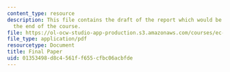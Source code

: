 ```yaml
---
content_type: resource
description: This file contains the draft of the report which would be submitted at
  the end of the course.
file: https://ol-ocw-studio-app-production.s3.amazonaws.com/courses/ec-s02-water-jet-technologies-spring-2005/01353498d8c4561ff655cfbc06acbfde_MITEC_S02S05_final_paper.pdf
file_type: application/pdf
resourcetype: Document
title: Final Paper
uid: 01353498-d8c4-561f-f655-cfbc06acbfde
---
```

